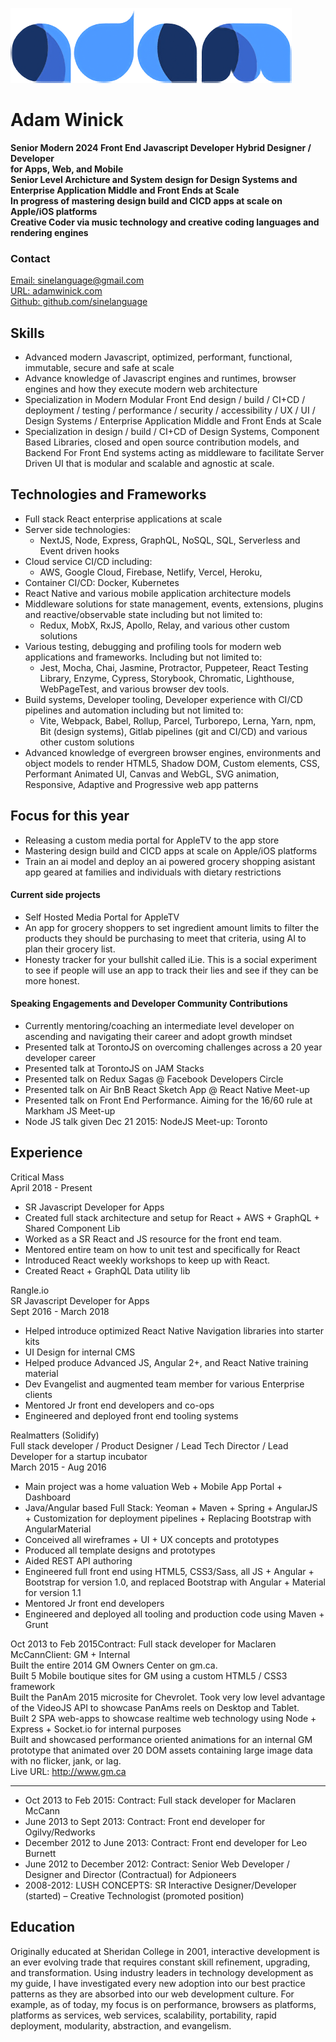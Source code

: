 ![Adam Winick logo](logo.png)
# Adam Winick
**Senior Modern 2024 Front End Javascript Developer 
Hybrid Designer / Developer  
for Apps, Web, and Mobile  
Senior Level Archicture and System design for Design Systems and  
Enterprise Application Middle and Front Ends at Scale  
In progress of mastering design build and CICD apps at scale on Apple/iOS platforms  
Creative Coder via music technology and creative coding languages and rendering engines**

### Contact
[Email: sinelanguage@gmail.com](sinelanguage@gmail.com)  
[URL: adamwinick.com](//www.adamwinick.com)  
[Github: github.com/sinelanguage](//github.com/sinelanguage)  

## Skills

- Advanced modern Javascript, optimized, performant, functional, immutable, secure and safe at scale
- Advance knowledge of Javascript engines and runtimes, browser engines and how they execute modern web architecture
- Specialization in Modern Modular Front End design / build / CI+CD / deployment / testing / performance / security / accessibility / UX / UI / Design Systems / Enterprise Application Middle and Front Ends at Scale
- Specialization in design / build / CI+CD of Design Systems, Component Based Libraries, closed and open source contribution models, and Backend For Front End systems acting as middleware to facilitate Server Driven UI that is modular and scalable and agnostic at scale.

## Technologies and Frameworks

- Full stack React enterprise applications at scale
- Server side technologies:  
  - NextJS, Node, Express, GraphQL, NoSQL, SQL, Serverless and Event driven hooks
- Cloud service CI/CD including:  
  - AWS, Google Cloud, Firebase, Netlify, Vercel, Heroku,
- Container CI/CD: Docker, Kubernetes
- React Native and various mobile application architecture models
- Middleware solutions for state management, events, extensions, plugins and reactive/observable state including but not limited to:  
  - Redux, MobX, RxJS, Apollo, Relay, and various other custom solutions
- Various testing, debugging and profiling tools for modern web applications and frameworks.  Including but not limited to:  
  -  Jest, Mocha, Chai, Jasmine, Protractor, Puppeteer, React Testing Library, Enzyme, Cypress, Storybook, Chromatic, Lighthouse, WebPageTest, and various browser dev tools.
- Build systems, Developer tooling, Developer experience with CI/CD pipelines and automation including but not limited to:  
  - Vite, Webpack, Babel, Rollup, Parcel, Turborepo, Lerna, Yarn, npm, Bit (design systems), Gitlab pipelines (git and CI/CD) and various other custom solutions
- Advanced knowledge of evergreen browser engines, environments and object models to render HTML5, Shadow DOM, Custom elements, CSS,  Performant Animated UI, Canvas and WebGL, SVG animation, Responsive, Adaptive and Progressive web app patterns

## Focus for this year

- Releasing a custom media portal for AppleTV to the app store
- Mastering design build and CICD apps at scale on Apple/iOS platforms
- Train an ai model and deploy an ai powered grocery shopping asistant app geared at families and individuals with dietary restrictions

#### Current side projects

- Self Hosted Media Portal for AppleTV
- An app for grocery shoppers to set ingredient amount limits to filter the products they should be purchasing to meet that criteria, using AI to plan their grocery list.
- Honesty tracker for your bullshit called iLie.  This is a social experiment to see if people will use an app to track their lies and see if they can be more honest.

#### Speaking Engagements and Developer Community Contributions

- Currently mentoring/coaching an intermediate level developer on ascending and navigating their career and adopt growth mindset
- Presented talk at TorontoJS on overcoming challenges across a 20 year developer career
- Presented talk at TorontoJS on JAM Stacks
- Presented talk on Redux Sagas @ Facebook Developers Circle
- Presented talk on Air BnB React Sketch App @ React Native Meet-up
- Presented talk on Front End Performance.  Aiming for the 16/60 rule at Markham JS Meet-up
- Node JS talk given Dec 21 2015: NodeJS Meet-up: Toronto

## Experience

Critical Mass  
April 2018 - Present  

- SR Javascript Developer for Apps  
- Created full stack architecture and setup for React + AWS + GraphQL + Shared Component Lib  
- Worked as a SR React and JS resource for the front end team.  
- Mentored entire team on how to unit test and specifically for React  
- Introduced React weekly workshops to keep up with React.  
- Created React + GraphQL Data utility lib  

Rangle.io  
SR Javascript Developer for Apps  
Sept 2016 - March 2018  

- Helped introduce optimized React Native Navigation libraries into starter kits
- UI Design for internal CMS
- Helped produce Advanced JS, Angular 2+, and React Native training material
- Dev Evangelist and augmented team member for various Enterprise clients
- Mentored Jr front end developers and co-ops
- Engineered and deployed front end tooling systems

Realmatters (Solidify)  
Full stack developer / Product Designer / Lead Tech Director / Lead Developer for a startup incubator  
March 2015 - Aug 2016 

- Main project was a home valuation Web + Mobile App Portal + Dashboard  
- Java/Angular based Full Stack: Yeoman + Maven + Spring + AngularJS + Customization for deployment pipelines + Replacing Bootstrap with AngularMaterial  
- Conceived all wireframes + UI + UX concepts and prototypes  
- Produced all template designs and prototypes
- Aided REST API authoring  
- Engineered full front end using HTML5, CSS3/Sass, all JS + Angular + Bootstrap for version 1.0,  and replaced Bootstrap with Angular + Material for version 1.1  
- Mentored Jr front end developers  
- Engineered and deployed all tooling and production code using Maven + Grunt  

Oct 2013 to Feb 2015Contract: Full stack developer for Maclaren McCannClient: GM + Internal  
Built the entire 2014 GM Owners Center on gm.ca.  
Built 5 Mobile boutique sites for GM using a custom HTML5 / CSS3 framework  
Built the PanAm 2015 microsite for Chevrolet.  Took very low level advantage of the VideoJS API to showcase PanAms reels on Desktop and Tablet.  
Built 2 SPA web-apps to showcase realtime web technology using Node + Express + Socket.io for internal purposes  
Built and showcased performance oriented animations for an internal GM prototype that animated over 20 DOM assets containing large image data with no flicker, jank, or lag.  
Live URL: <http://www.gm.ca>   


----
- Oct 2013 to Feb 2015: Contract: Full stack developer for Maclaren McCann
- June 2013 to Sept 2013: Contract: Front end developer for Ogilvy/Redworks
- December 2012 to June 2013: Contract: Front end developer for Leo Burnett
- June 2012 to December 2012: Contract: Senior Web Developer / Designer and Director (Contractual) for Adpioneers
- 2008-2012: LUSH CONCEPTS: SR Interactive Designer/Developer (started) – Creative Technologist (promoted position)

## Education
Originally educated at Sheridan College in 2001, interactive development is an ever evolving trade that requires constant skill refinement, upgrading, and transformation.  Using industry leaders in technology development as my guide, I have investigated every new adoption into our best practice patterns as they are absorbed into our web development culture. For example, as of today, my focus is on performance, browsers as platforms, platforms as services, web services, scalability, portability, rapid deployment, modularity, abstraction, and evangelism.
